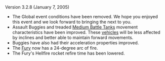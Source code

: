Version 3.2.8 (January 7, 2005)

- The Global event conditions have been removed. We hope you enjoyed this event
  and we look forward to bringing the next to you.
- Assault Buggies and treaded
  [Medium Battle Tanks](../items/Medium_Battle_Tank.md) movement characteristics
  have been improved. These [vehicles](../vehicles/Vehicle.md) will be less
  affected by inclines and better able to maintain forward movements.
- Buggies have also had their acceleration properties improved.
- The [Fury](../vehicles/Fury.md) now has a 24-degree arc of fire.
- The Fury's Hellfire rocket refire time has been lowered.


